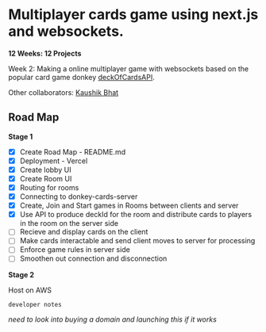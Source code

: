 # Multiplayer cards game using next.js and websockets.

**12 Weeks: 12 Projects**

Week 2:
Making a online multiplayer game with websockets based on the popular card game donkey [deckOfCardsAPI](deckofcardsapi.com).

Other collaborators: [Kaushik Bhat](https://github.com/kaushik-bhat)

## Road Map

**Stage 1**

- [X] Create Road Map - README.md
- [X] Deployment - Vercel
- [X] Create lobby UI
- [X] Create Room UI
- [X] Routing for rooms
- [X] Connecting to donkey-cards-server
- [X] Create, Join and Start games in Rooms between clients and server
- [X] Use API to produce deckId for the room and distribute cards to players in the room on the server side
- [ ] Recieve and display cards on the client
- [ ] Make cards interactable and send client moves to server for processing
- [ ] Enforce game rules in server side
- [ ] Smoothen out connection and disconnection

**Stage 2**

Host on AWS


`developer notes`

*need to look into buying a domain and launching this if it works*